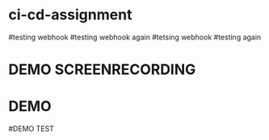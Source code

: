# ci-cd-assignment
#testing webhook
#testing webhook again
#tetsing webhook
#testing again
# DEMO SCREENRECORDING
# DEMO


#DEMO TEST